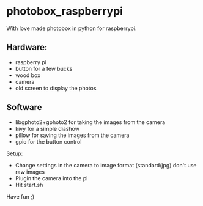 # photobox_raspberrypi

With love made photobox in python for raspberrypi.

## Hardware:
- raspberry pi 
- button for a few bucks
- wood box 
- camera
- old screen to display  the photos

## Software
- libgphoto2+gphoto2 for taking the images from the camera
- kivy for a simple diashow
- pillow for saving the images from the camera
- gpio for the button control


Setup:
- Change settings in the camera to image format (standard/jpg) don't use raw images
- Plugin the camera into the pi
- Hit start.sh

Have fun 
;)
